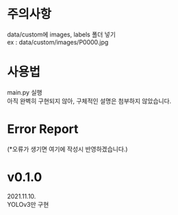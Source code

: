 # 주의사항
data/custom에 images, labels 폴더 넣기  
ex : data/custom/images/P0000.jpg  

# 사용법
main.py 실행  
아직 완벽히 구현되지 않아, 구체적인 설명은 첨부하지 않았습니다. 

# Error Report
(*오류가 생기면 여기에 작성시 반영하겠습니다.)

# v0.1.0
2021.11.10.  
YOLOv3만 구현
